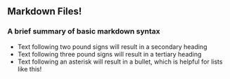 ## Markdown Files!
### A brief summary of basic markdown syntax
* Text following two pound signs will result in a secondary heading
* Text following three pound signs will result in a tertiary heading
* Text following an asterisk will result in a bullet, which is helpful for lists like this!
